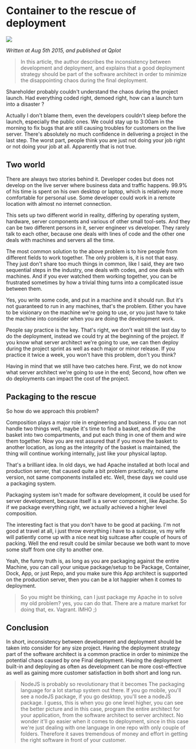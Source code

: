 # Container to the rescue of deployment

![](https://media.licdn.com/mpr/mpr/AAEAAQAAAAAAAAUqAAAAJDRjZmJjY2IwLTE1ZDQtNDAyNC1hNDkwLTZkNzAyMWIwMjlkZg.jpg)

_Written at Aug 5th 2015, and published at Qplot_

> In this article, the author describes the inconsistency between development and deployment, and explains that a good deployment strategy should be part of the software architect in order to minimize the disappointing chaos during the final deployment.  

Shareholder probably couldn't understand the chaos during the project launch. Had everything coded right, demoed right, how can a launch turn into a disaster ?

Actually I don't blame them, even the developers couldn't sleep before the launch, especially the public ones. We could stay up to 3:00am in the morning to fix bugs that are still causing troubles for customers on the live server. There's absolutely no much confidence in delivering a project in the last step. The worst part, people think you are just not doing your job right or not doing your job at all. Apparently that is not true. 

## Two world

There are always two stories behind it. Developer codes but does not develop on the live server where business data and traffic happens. 99.9% of his time is spent on his own desktop or laptop, which is relatively more comfortable for personal use. Some developer could work in a remote location with almost no internet connection. 

This sets up two different world in reality, differing by operating system, hardware, server components and various of other small tool-sets. And they can be two different persons in it, server engineer vs developer. They rarely talk to each other, because one deals with lines of code and the other one deals with machines and servers all the time. 

The most common solution to the above problem is to hire people from different fields to work together. The only problem is, it is not that easy. They just don't share too much things in common, like I said, they are two sequential steps in the industry, one deals with codes, and one deals with machines. And if you ever watched them working together, you can be frustrated sometimes by how a trivial thing turns into a complicated issue between them.

Yes, you write some code, and put in a machine and it should run. But it's not guaranteed to run in any machines, that's the problem. Either you have to be visionary on the machine we're going to use, or you just have to take the machine into consider when you are doing the development work.

People say practice is the key. That's right, we don't wait till the last day to do the deployment, instead we could try at the beginning of the project. If you know what server architect we're going to use, we can then deploy during the project sprint as well as each major or minor release. If you practice it twice a week, you won't have this problem, don't you think?

Having in mind that we still have two catches here. First, we do not know what server architect we're going to use in the end; Second, how often we do deployments can impact the cost of the project. 
 
## Packaging to the rescue

So how do we approach this problem? 

Composition plays a major role in engineering and business. If you can not handle two things well, maybe it's time to find a basket, and divide the basket into two compartments, and put each thing in one of them and wire them together. Now you are rest assured that if you move the basket to another location, as long as the integrity of the basket is maintained, the thing will continue working internally, just like your physical laptop.

That's a brilliant idea. In old days, we had Apache installed at both local and production server, that caused quite a bit problem practically, not same version, not same components installed etc. Well, these days we could use a packaging system. 

Packaging system isn't made for software development, it could be used for server development, because itself is a server component, like Apache. So if we package everything right, we actually achieved a higher level composition. 

The interesting fact is that you don't have to be good at packing. I'm not good at travel at all, i just throw everything i have to a suitcase, vs my wife will patiently come up with a nice neat big suitcase after couple of hours of packing. Well the end result could be similar because we both want to move some stuff from one city to another one. 

Yeah, the funny truth is, as long as you are packaging against the entire Machine, you can call your unique package/setup to be Package, Container, Dock, App, or just Repo, and you make sure this App architect is supported on the production server, then you can be a lot happier when it comes to deployment.
  
> So you might be thinking, can I just package my Apache in to solve my old problem? yes, you can do that. There are a mature market for doing that, ex. Vagrant. IMHO ;)

## Conclusion

 In short, inconsistency between development and deployment should be taken into consider for any size project. Having the deployment strategy part of the software architect is a common practice in order to minimize the potential chaos caused by one Final deployment. Having the deployment built-in and deploying as often as development can be more cost-effective as well as gaining more customer satisfaction in both short and long run.
 
 > NodeJS is probably so revolutionary that it becomes The packaging language for a lot startup system out there. If you go mobile, you'll see a nodeJS package, if you go desktop, you'll see a nodeJS package. I guess, this is when you go one level higher, you can see the better picture and in this case, program the entire architect for your application, from the software architect to server architect. No wonder it'll go easier when it comes to deployment, since in this case we're just dealing with one language in one repo with only couple of folders. Therefore it saves tremendous of money and effort in getting the right software in front of your customer.


